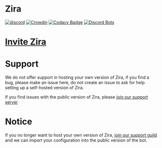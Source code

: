 # Zira

[![discord](https://discordapp.com/api/guilds/532372609476591626/widget.png?style=shield)](https://zira.ovh/support)
[![Crowdin](https://d322cqt584bo4o.cloudfront.net/zira/localized.svg)](https://translate.zira.ovh/project/zira)
[![Codacy Badge](https://api.codacy.com/project/badge/Grade/765b4d42b5b74bbc853a8d8da7b695e9)](https://www.codacy.com/app/Zira/Zira?utm_source=github.com&utm_medium=referral&utm_content=ZiraDiscord/Zira&utm_campaign=Badge_Grade)
[![Discord Bots](https://discordbots.org/api/widget/status/275813801792634880.svg)](https://discordbots.org/bot/275813801792634880)

# [Invite Zira](https://zira.ovh/invite)

# Support

We do not offer support in hosting your own version of Zira, if you find a bug, please make an issue here, do not create an issue to ask for help setting up a self-hosted version of Zira.

If you find issues with the public version of Zira, please [join our support server](https://discord.gg/txeTgNr)

# Notice

If you no longer want to host your own version of Zira, [join our support guild](https://discord.gg/txeTgNr) and we can import your configuration into the public version of the bot.
